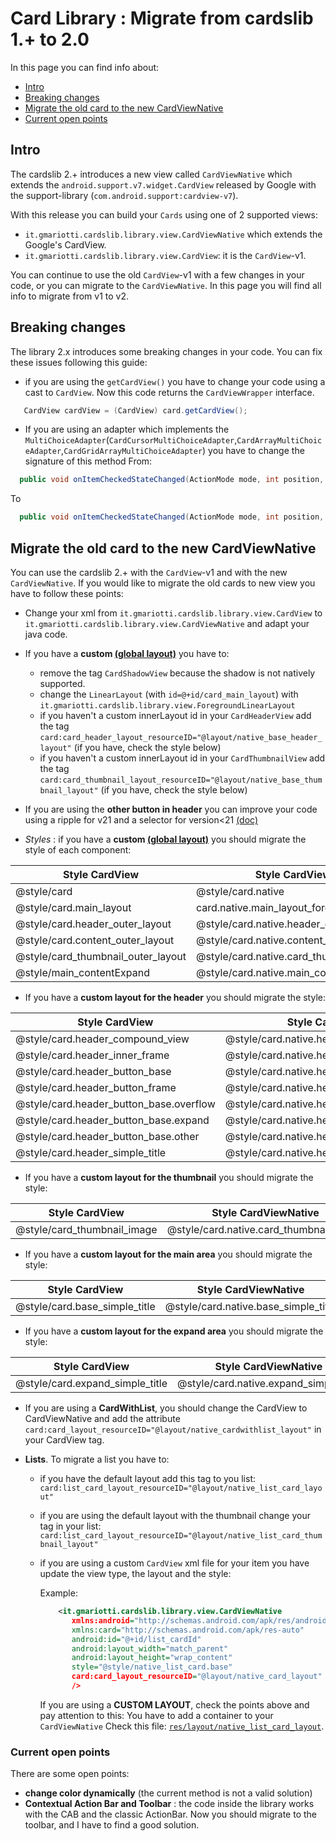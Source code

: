 # Card Library : Migrate from cardslib 1.+ to 2.0

In this page you can find info about:

* [Intro](#intro)
* [Breaking changes](#breaking-changes)
* [Migrate the old card to the new CardViewNative](#migrate-the-old-card-to-the-new-cardviewnative)
* [Current open points](#current-open-points)

## Intro

The cardslib 2.+ introduces a new view called `CardViewNative` which extends the `android.support.v7.widget.CardView` released by Google with the support-library
 (`com.android.support:cardview-v7`). 

With this release you can build your `Cards` using one of 2 supported views:
* `it.gmariotti.cardslib.library.view.CardViewNative` which extends the Google's CardView.
* `it.gmariotti.cardslib.library.view.CardView`: it is the `CardView`-v1. 


You can continue to use the old `CardView`-v1 with a few changes in your code, or you can migrate to the `CardViewNative`.
In this page you will find all info to migrate from v1 to v2.


## Breaking changes

The library 2.x introduces some breaking changes in your code. You can fix these issues following this guide:

* if you are using the `getCardView()` you have to change your code using a cast to `CardView`. Now this code returns the `CardViewWrapper` interface.
``` java
   CardView cardView = (CardView) card.getCardView();
``` 

* If you are using an adapter which implements the `MultiChoiceAdapter`(`CardCursorMultiChoiceAdapter`,`CardArrayMultiChoiceAdapter`,`CardGridArrayMultiChoiceAdapter`) you have to change the signature of this method
From:
``` java
  public void onItemCheckedStateChanged(ActionMode mode, int position, long id, boolean checked, CardView cardView, Card card)
```
To
```java
  public void onItemCheckedStateChanged(ActionMode mode, int position, long id, boolean checked, CardViewWrapper cardView, Card card) {
```


## Migrate the old card to the new CardViewNative

You can use the cardslib 2.+ with the `CardView`-v1 and with the new `CardViewNative`.
If you would like to migrate the old cards to new view you have to follow these points:

* Change your xml from `it.gmariotti.cardslib.library.view.CardView` to `it.gmariotti.cardslib.library.view.CardViewNative` and adapt your java code.

* If you have a **custom [(global layout)](/doc/OVERVIEW.md)** you have to:
  - remove the tag `CardShadowView` because the shadow is not natively supported.
  - change the `LinearLayout` (with `id=@+id/card_main_layout`) with `it.gmariotti.cardslib.library.view.ForegroundLinearLayout`
  - if you haven't a custom innerLayout id in your `CardHeaderView` add the tag `card:card_header_layout_resourceID="@layout/native_base_header_layout"` (if you have, check the style below) 
  - if you haven't a custom innerLayout id in your `CardThumbnailView` add the tag `card:card_thumbnail_layout_resourceID="@layout/native_base_thumbnail_layout"` (if you have, check the style below) 
    
* If you are using the **other button in header** you can improve your code using a ripple for v21 and a selector for version<21 [(doc)](/doc/HEADER.md#standard-header-with-custom-button)

* *Styles* : if you have a **custom [(global layout)](/doc/OVERVIEW.md)** you should migrate the style of each component:

| Style CardView                          | Style CardViewNative                           | 
| --------------------------------------- |------------------------------------------------| 
| @style/card                             | @style/card.native                             | 
| @style/card.main_layout                 | card.native.main_layout_foreground             |
| @style/card.header_outer_layout         | @style/card.native.header_outer_layout         |
| @style/card.content_outer_layout        | @style/card.native.content_outer_layout        |
| @style/card_thumbnail_outer_layout      | @style/card.native.card_thumbnail_outer_layout |
| @style/main_contentExpand               | @style/card.native.main_contentExpand          |

* If you have a **custom layout for the header** you should migrate the style:
 
| Style CardView                          | Style CardViewNative                           | 
| --------------------------------------- |------------------------------------------------|
| @style/card.header_compound_view        | @style/card.native.header_compound_view        |
| @style/card.header_inner_frame          | @style/card.native.header_inner_frame          |
| @style/card.header_button_base          | @style/card.native.header_button_base          |
| @style/card.header_button_frame         | @style/card.native.header_button_frame         |
| @style/card.header_button_base.overflow | @style/card.native.header_button_base.overflow |
| @style/card.header_button_base.expand   | @style/card.native.header_button_base.expand   |
| @style/card.header_button_base.other    | @style/card.native.header_button_base.other    |
| @style/card.header_simple_title         | @style/card.native.header_simple_title         |

* If you have a **custom layout for the thumbnail** you should migrate the style:

| Style CardView                          | Style CardViewNative                           | 
| --------------------------------------- |------------------------------------------------|
| @style/card_thumbnail_image             | @style/card.native.card_thumbnail_image        |

* If you have a **custom layout for the main area** you should migrate the style:

| Style CardView                          | Style CardViewNative                           | 
| --------------------------------------- |------------------------------------------------|
| @style/card.base_simple_title           | @style/card.native.base_simple_title           |

* If you have a **custom layout for the expand area** you should migrate the style:

| Style CardView                          | Style CardViewNative                           | 
| --------------------------------------- |------------------------------------------------|
| @style/card.expand_simple_title         | @style/card.native.expand_simple_title         |

* If you are using a **CardWithList**, you should change the CardView to CardViewNative and add the attribute 
  `card:card_layout_resourceID="@layout/native_cardwithlist_layout"` in your CardView tag.

* **Lists**. To migrate a list you have to:
   - if you have the default layout add this tag to you list: `card:list_card_layout_resourceID="@layout/native_list_card_layout"`
   - if you are using the default layout with the thumbnail change your tag in your list: `card:list_card_layout_resourceID="@layout/native_list_card_thumbnail_layout"`
   - if you are using a custom `CardView` xml file for your item you have update the view type, the layout and the style:
     
     Example:
     ```xml
         <it.gmariotti.cardslib.library.view.CardViewNative           //change the tag with the new CardViewNative
            xmlns:android="http://schemas.android.com/apk/res/android"
            xmlns:card="http://schemas.android.com/apk/res-auto"
            android:id="@+id/list_cardId"
            android:layout_width="match_parent"
            android:layout_height="wrap_content"
            style="@style/native_list_card.base"                       //use the native style
            card:card_layout_resourceID="@layout/native_card_layout"   //use the native layout or native_card_thumbnail_layout or YOUR LAYOUR
            />  
     ```
     If you are using a **CUSTOM LAYOUT**, check the points above and pay attention to this:
     You have to add a container to your `CardViewNative`
     Check this file: [`res/layout/native_list_card_layout`](/library-core/src/main/res/layout/native_list_card_layout.xml).
     
     
### Current open points     

There are some open points:

- **change color dynamically** (the current method is not a valid solution)
- **Contextual Action Bar and Toolbar** : the code inside the library works with the CAB and the classic ActionBar.
  Now you should migrate to the toolbar, and I have to find a good solution.


